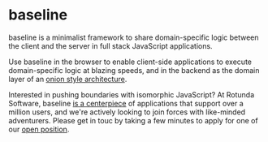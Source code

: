 # baseline

baseline is a minimalist framework to share domain-specific logic between the client and the server in full stack JavaScript applications.

Use baseline in the browser to enable client-side applications to execute domain-specific logic at blazing speeds, and in the backend as the domain layer of an [onion style architecture](https://www.codeguru.com/csharp/understanding-onion-architecture/).

Interested in pushing boundaries with isomorphic JavaScript? At Rotunda Software, baseline [is a centerpiece](https://www.rotundasoftware.com/blog/rotunda/baseline?r=1) of applications that support over a million users, and we're actively looking to join forces with like-minded adventurers. Please get in touc by taking a few minutes to apply for one of our [open position](https://www.rotundasoftware.com/careers).